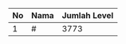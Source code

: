 | No | Nama            | Jumlah Level |
|----|-----------------|--------------|
| 1  | #    |    3773        |

